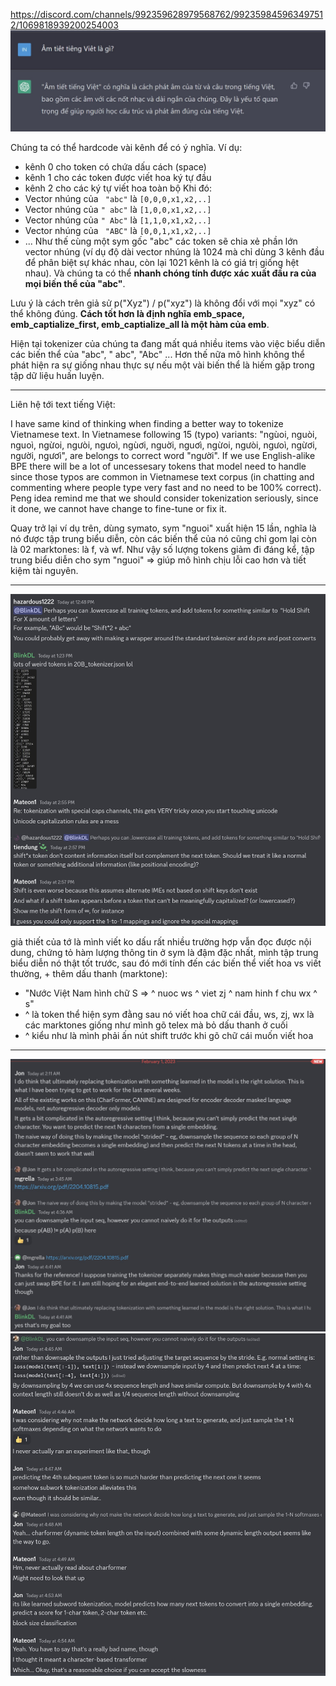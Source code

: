 https://discord.com/channels/992359628979568762/992359845963497512/1069818939200254003  
![](files/tknz-00.jpg)

Chúng ta có thể hardcode vài kênh để có ý nghĩa. Ví dụ:
- kênh 0 cho token có chứa dấu cách (space)
- kênh 1 cho các token được viết hoa ký tự đầu
- kênh 2 cho các ký tự viết hoa toàn bộ
Khi đó:
- Vector nhúng của ` "abc"` là `[0,0,0,x1,x2,..]`
- Vector nhúng của `" abc"` là `[1,0,0,x1,x2,..]`
- Vector nhúng của `" Abc"` là `[1,1,0,x1,x2,..]`
- Vector nhúng của ` "ABC"` là `[0,0,1,x1,x2,..]`
- ...
Như thế cùng một sym gốc "abc" các token sẽ chia xẻ phần lớn vector nhúng (ví dụ độ dài vector nhúng là 1024 mà chỉ dùng 3 kênh đầu để phân biệt sự khác nhau, còn lại 1021 kênh là có giá trị giống hệt nhau). Và chúng ta có thể __nhanh chóng tính được xác xuất đầu ra của mọi biến thể của "abc"__.

Lưu ý là cách trên giả sử p("Xyz") / p("xyz") là không đổi với mọi "xyz" có thể không đúng. __Cách tốt hơn là định nghĩa emb_space, emb_captialize_first, emb_captialize_all là một hàm của emb__.

Hiện tại tokenizer của chúng ta đang mất quá nhiều items vào việc biểu diễn các biến thể của "abc", " abc", "Abc" ... Hơn thế nữa mô hình không thể phát hiện ra sự giống nhau thực sự nếu một vài biến thể là hiếm gặp trong tập dữ liệu huấn luyện.

- - -

Liên hệ tới text tiếng Việt:

I have same kind of thinking when finding a better way to tokenize Vietnamese text.  In Vietnamese following 15 (typo) variants: "ngùoi, nguòi, nguoì, ngừoi, ngưòi, ngưoì, ngùơi, nguời, nguơì, ngừoi, ngưòi, ngưoì, ngừơi, người, ngươì", are belongs to correct word "người". If we use English-alike BPE there will be a lot of uncessesary tokens that model need to handle since those typos are common in Vietnamese text corpus (in chatting and commenting where people type very fast and no need to be 100% correct). Peng idea remind me that we should consider tokenization seriously, since it done, we cannot have change to fine-tune or fix it. 

Quay trở lại ví dụ trên, dùng symato, sym "nguoi" xuất hiện 15 lần, nghĩa là nó được tập trung biểu diễn, còn các biến thể của nó cũng chỉ gom lại còn là 02 marktones: là f, và wf. Như vậy số lượng tokens giảm đi đáng kể, tập trung biểu diễn cho sym "nguoi" => giúp mô hình chịu lỗi cao hơn và tiết kiệm tài nguyên.

- - -

![](files/tknz-01.jpg)

giả thiết của tớ là mình viết ko dấu rất nhiều trường hợp vẫn đọc được nội dung, chứng tỏ hàm lượng thông tin ở sym là đậm đặc nhất, mình tập trung biểu diễn nó thật tốt trước, sau đó mới tính đến các biến thể viết hoa vs viết thường, + thêm dấu thanh (marktone):
- "Nước Việt Nam hình chữ S => ^ nuoc ws ^ viet zj ^ nam hinh f chu wx ^ s"
- ^ là token thể hiện sym đằng sau nó viết hoa chữ cái đầu, ws, zj, wx là các marktones giống như mình gõ telex mà bỏ dấu thanh ở cuối
- ^ kiểu như là mình phải ấn nút shift trước khi gõ chữ cái muốn viết hoa

- - -

![](files/tknz-02.jpg)
![](files/tknz-03.jpg)
